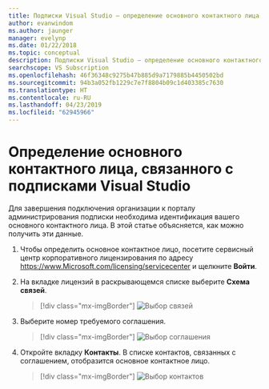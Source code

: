 ```yaml
---
title: Подписки Visual Studio — определение основного контактного лица | Документация Майкрософт
author: evanwindom
ms.author: jaunger
manager: evelynp
ms.date: 01/22/2018
ms.topic: conceptual
description: Подписки Visual Studio — определение основного контактного лица
searchscope: VS Subscription
ms.openlocfilehash: 46f36348c9275b47b885d9a7179885b4450502bd
ms.sourcegitcommit: 94b3a052fb1229c7e7f8804b09c1d403385c7630
ms.translationtype: HT
ms.contentlocale: ru-RU
ms.lasthandoff: 04/23/2019
ms.locfileid: "62945966"
---
```

# <a name="locating-the-primary-contact-associated-with-visual-studio-subscriptions"></a>Определение основного контактного лица, связанного с подписками Visual Studio

Для завершения подключения организации к порталу администрирования подписки необходима идентификация вашего основного контактного лица.  В этой статье объясняется, как можно получить эти данные.

1. Чтобы определить основное контактное лицо, посетите сервисный центр корпоративного лицензирования по адресу https://www.Microsoft.com/licensing/servicecenter и щелкните **Войти**.

2. На вкладке лицензий в раскрывающемся списке выберите **Схема связей**.
    > [!div class="mx-imgBorder"]
    > ![Выбор связей](_img/locate-primary-contact/vlsc-relationship.png)

3. Выберите номер требуемого соглашения.
    > [!div class="mx-imgBorder"]
    > ![Выбор соглашения](_img/locate-primary-contact/vlsc-agreement.png)

4. Откройте вкладку **Контакты**.  В списке контактов, связанных с соглашением, отобразится основное контактное лицо.
    > [!div class="mx-imgBorder"]
    > ![Выбор контактов](_img/locate-primary-contact/vlsc-contacts.png)
